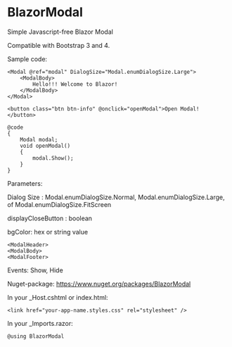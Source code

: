 # BlazorModal

Simple Javascript-free Blazor Modal

Compatible with Bootstrap 3 and 4.

Sample code:

```
<Modal @ref="modal" DialogSize="Modal.enumDialogSize.Large">
    <ModalBody>
        Hello!!! Welcome to Blazor!
    </ModalBody>
</Modal>

<button class="btn btn-info" @onclick="openModal">Open Modal! </button>

@code
{
    Modal modal;
    void openModal()
    {
        modal.Show();
    }
}
```
Parameters: 

Dialog Size : Modal.enumDialogSize.Normal, Modal.enumDialogSize.Large, of Modal.enumDialogSize.FitScreen

displayCloseButton : boolean

bgColor: hex or string value
```
<ModalHeader>
<ModalBody>
<ModalFooter>
 ```
Events: Show, Hide

Nuget-package: https://www.nuget.org/packages/BlazorModal

In your _Host.cshtml or index.html:
```
<link href="your-app-name.styles.css" rel="stylesheet" />
```
In your _Imports.razor:
```
@using BlazorModal 
```

